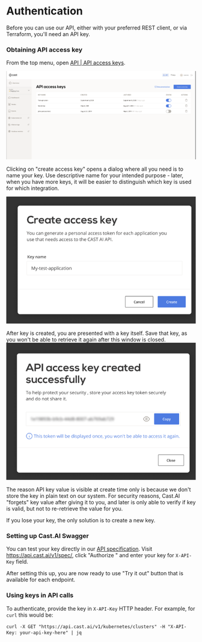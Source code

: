 # Authentication

Before you can use our API, either with your preferred REST client, or via Terraform, you'll need an API key.

### Obtaining API access key

From the top menu, open [API | API access keys](https://console.cast.ai/api-access-keys).

![](authentication/credentials.png)

Clicking on "create access key" opens a dialog where all you need is to name your key. Use descriptive name for your
intended purpose - later, when you have more keys, it will be easier to distinguish which key is used for which
integration.

![](authentication/create-key-1.png)

After key is created, you are presented with a key itself. Save that key, as you won't be able to retrieve it again
after this window is closed.
![](authentication/create-key-2.png)

The reason API key value is visible at create time only is because we don't store the key in plain text on our
system. For security reasons, Cast.AI "forgets" key value after giving it to you, and later is only able to verify
if key is valid, but not to re-retrieve the value for you.
  
If you lose your key, the only solution is to create a new key.

### Setting up Cast.AI Swagger

You can test your key directly in our [API specification](specification.md). Visit https://api.cast.ai/v1/spec/, click
 "Authorize
" and
 enter your key for `X-API-Key` field.
 
After setting this up, you are now ready to use "Try it out" button that is available for each endpoint.

### Using keys in API calls

To authenticate, provide the key in  `X-API-Key` HTTP header. For example, for `curl` this would be:

```
curl -X GET "https://api.cast.ai/v1/kubernetes/clusters" -H "X-API-Key: your-api-key-here" | jq
```


